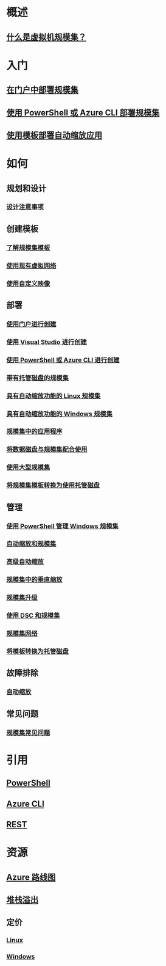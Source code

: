 # 概述

## [什么是虚拟机规模集？](virtual-machine-scale-sets-overview.md)


# 入门

## [在门户中部署规模集](virtual-machine-scale-sets-portal-create.md)

## [使用 PowerShell 或 Azure CLI 部署规模集](virtual-machine-scale-sets-create.md)

## [使用模板部署自动缩放应用](virtual-machine-scale-sets-deploy-scaling-app-template.md)


# 如何

## 规划和设计

### [设计注意事项](virtual-machine-scale-sets-design-overview.md)


## 创建模板

### [了解规模集模板](virtual-machine-scale-sets-mvss-start.md)

### [使用现有虚拟网络](virtual-machine-scale-sets-mvss-existing-vnet.md)

### [使用自定义映像](virtual-machine-scale-sets-mvss-custom-image.md)


## 部署

### [使用门户进行创建](virtual-machine-scale-sets-portal-create.md)

### [使用 Visual Studio 进行创建](virtual-machine-scale-sets-vs-create.md)

### [使用 PowerShell 或 Azure CLI 进行创建](virtual-machine-scale-sets-create.md)

### [带有托管磁盘的规模集](virtual-machine-scale-sets-managed-disks.md)

### [具有自动缩放功能的 Linux 规模集](virtual-machine-scale-sets-linux-autoscale.md)

### [具有自动缩放功能的 Windows 规模集](virtual-machine-scale-sets-windows-autoscale.md)

### [规模集中的应用程序](virtual-machine-scale-sets-deploy-app.md)

### [将数据磁盘与规模集配合使用](virtual-machine-scale-sets-attached-disks.md)

### [使用大型规模集](virtual-machine-scale-sets-placement-groups.md)

### [将规模集模板转换为使用托管磁盘](virtual-machine-scale-sets-convert-template-to-md.md)




## 管理

### [使用 PowerShell 管理 Windows 规模集](virtual-machine-scale-sets-windows-manage.md)

### [自动缩放和规模集](virtual-machine-scale-sets-autoscale-overview.md)

### [高级自动缩放](../monitoring-and-diagnostics/insights-advanced-autoscale-virtual-machine-scale-sets.md)

### [规模集中的垂直缩放](virtual-machine-scale-sets-vertical-scale-reprovision.md)

### [规模集升级](virtual-machine-scale-sets-upgrade-scale-set.md)

### [使用 DSC 和规模集](virtual-machine-scale-sets-dsc.md)

### [规模集网络](virtual-machine-scale-sets-networking.md)

### [将模板转换为托管磁盘](virtual-machine-scale-sets-convert-template-to-md.md)


## 故障排除

### [自动缩放](virtual-machine-scale-sets-troubleshoot.md)


## 常见问题

### [规模集常见问题](virtual-machine-scale-sets-faq.md)


# 引用

## [PowerShell](/powershell/azure/overview)

## [Azure CLI](../virtual-machines/azure-cli-arm-commands.md)

## [REST](/rest/api/virtualmachinescalesets/)


# 资源

## [Azure 路线图](https://azure.microsoft.com/roadmap/)

## [堆栈溢出](http://stackoverflow.com/questions/tagged/azure-vm-scale-set)

## 定价
 
### [Linux](https://azure.microsoft.com/pricing/details/virtual-machine-scale-sets/linux/)

### [Windows](https://azure.microsoft.com/pricing/details/virtual-machine-scale-sets/windows/)

